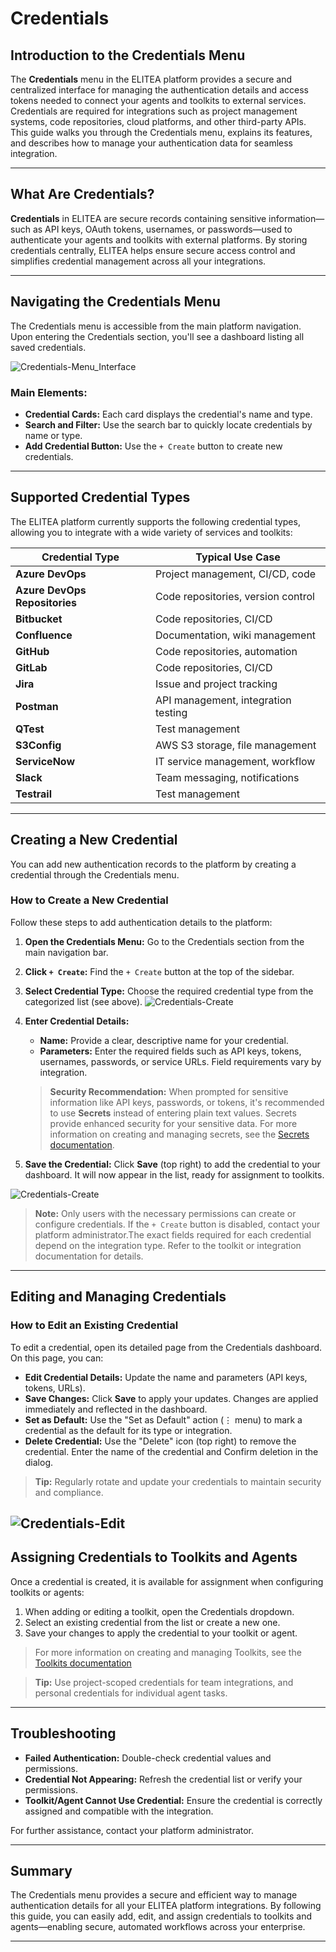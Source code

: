# Credentials

## Introduction to the Credentials Menu

The **Credentials** menu in the ELITEA platform provides a secure and centralized interface for managing the authentication details and access tokens needed to connect your agents and toolkits to external services. Credentials are required for integrations such as project management systems, code repositories, cloud platforms, and other third-party APIs. This guide walks you through the Credentials menu, explains its features, and describes how to manage your authentication data for seamless integration.

---

## What Are Credentials?

**Credentials** in ELITEA are secure records containing sensitive information—such as API keys, OAuth tokens, usernames, or passwords—used to authenticate your agents and toolkits with external platforms. By storing credentials centrally, ELITEA helps ensure secure access control and simplifies credential management across all your integrations.

---

## Navigating the Credentials Menu

The Credentials menu is accessible from the main platform navigation. Upon entering the Credentials section, you'll see a dashboard listing all saved credentials.

![Credentials-Menu_Interface](../../img/platform/menus/credentials/credentials_menu.png)

### Main Elements:

- **Credential Cards:** Each card displays the credential's name and type.
- **Search and Filter:** Use the search bar to quickly locate credentials by name or type.
- **Add Credential Button:** Use the `+ Create` button to create new credentials.

---

## Supported Credential Types

The ELITEA platform currently supports the following credential types, allowing you to integrate with a wide variety of services and toolkits:

| **Credential Type**             | **Typical Use Case**                 |
|---------------------------------|--------------------------------------|
| **Azure DevOps**                | Project management, CI/CD, code      |
| **Azure DevOps Repositories**   | Code repositories, version control   |
| **Bitbucket**                   | Code repositories, CI/CD             |
| **Confluence**                  | Documentation, wiki management       |
| **GitHub**                      | Code repositories, automation        |
| **GitLab**                      | Code repositories, CI/CD             |
| **Jira**                        | Issue and project tracking           |
| **Postman**                     | API management, integration testing  |
| **QTest**                       | Test management                      |
| **S3Config**                    | AWS S3 storage, file management      |
| **ServiceNow**                  | IT service management, workflow      |
| **Slack**                       | Team messaging, notifications        |
| **Testrail**                    | Test management                      |


---

## Creating a New Credential

You can add new authentication records to the platform by creating a credential through the Credentials menu.

### How to Create a New Credential

Follow these steps to add authentication details to the platform:

1. **Open the Credentials Menu:** Go to the Credentials section from the main navigation bar.
2. **Click `+ Create`:** Find the `+ Create` button at the top of the sidebar.
3. **Select Credential Type:** Choose the required credential type from the categorized list (see above).
    ![Credentials-Create](../../img/platform/menus/credentials/credentials_create.png)
4. **Enter Credential Details:**
   - **Name:** Provide a clear, descriptive name for your credential.
   - **Parameters:** Enter the required fields such as API keys, tokens, usernames, passwords, or service URLs. Field requirements vary by integration.
   
   > **Security Recommendation:** When prompted for sensitive information like API keys, passwords, or tokens, it's recommended to use **Secrets** instead of entering plain text values. Secrets provide enhanced security for your sensitive data. For more information on creating and managing secrets, see the [Secrets documentation](quick-start/secrets.md).
  
5. **Save the Credential:** Click **Save** (top right) to add the credential to your dashboard. It will now appear in the list, ready for assignment to toolkits.

![Credentials-Create](../../img/platform/menus/credentials/credentials_config.png)

> **Note:** Only users with the necessary permissions can create or configure credentials. If the `+ Create` button is disabled, contact your platform administrator.The exact fields required for each credential depend on the integration type. Refer to the toolkit or integration documentation for details.



---

## Editing and Managing Credentials

### How to Edit an Existing Credential

To edit a credential, open its detailed page from the Credentials dashboard. On this page, you can:

- **Edit Credential Details:** Update the name and parameters (API keys, tokens, URLs).
- **Save Changes:** Click **Save** to apply your updates. Changes are applied immediately and reflected in the dashboard.
- **Set as Default:** Use the "Set as Default" action (⋮ menu) to mark a credential as the default for its type or integration.
- **Delete Credential:** Use the "Delete" icon (top right) to remove the credential. Enter the name of the credential and Confirm deletion in the dialog.

> **Tip:** Regularly rotate and update your credentials to maintain security and compliance.

![Credentials-Edit](../../img/platform/menus/credentials/credentials_config.png)
---

## Assigning Credentials to Toolkits and Agents

Once a credential is created, it is available for assignment when configuring toolkits or agents:

1. When adding or editing a toolkit, open the Credentials dropdown.
2. Select an existing credential from the list or create a new one.
3. Save your changes to apply the credential to your toolkit or agent.

> For more information on creating and managing Toolkits, see the [Toolkits documentation](toolkits.md)

> **Tip:** Use project-scoped credentials for team integrations, and personal credentials for individual agent tasks.


---

## Troubleshooting

- **Failed Authentication:** Double-check credential values and permissions.
- **Credential Not Appearing:** Refresh the credential list or verify your permissions.
- **Toolkit/Agent Cannot Use Credential:** Ensure the credential is correctly assigned and compatible with the integration.

For further assistance, contact your platform administrator.

---

## Summary

The Credentials menu provides a secure and efficient way to manage authentication details for all your ELITEA platform integrations. By following this guide, you can easily add, edit, and assign credentials to toolkits and agents—enabling secure, automated workflows across your enterprise.

---